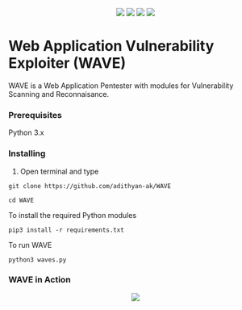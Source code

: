 <p align="center">
  <a href="https://github.com/adithyan-ak/WAVE" rel="nofollow"><img src="https://img.shields.io/badge/version-1.0-red.svg" style="max-width:100%;"></a>
  <a href="https://www.python.org/" rel="nofollow"><img src="https://img.shields.io/badge/python-3.6%20%2B-green.svg" style="max-width:100%;"></a>
  <a href="https://github.com/adithyan-ak/WAVE" rel="nofollow"><img src="https://img.shields.io/badge/status-beta-brightgreen.svg" style="max-width:100%;"></a>
  <a href="https://github.com/adithyan-ak/WAVE/blob/master/LICENSE" rel="nofollow"><img src="https://img.shields.io/badge/license-GPL-blue.svg" style="max-width:100%;"></a>

# Web Application Vulnerability Exploiter (WAVE) 

WAVE is a Web Application Pentester with modules for Vulnerability Scanning and Reconnaisance.

### Prerequisites

Python 3.x

### Installing

1. Open terminal and type

```
git clone https://github.com/adithyan-ak/WAVE
```

```
cd WAVE
```

To install the required Python modules

```
pip3 install -r requirements.txt
```
To run WAVE

```
python3 waves.py
```
### WAVE in Action

<p align="center">
  <a href="https://github.com/adithyan-ak/WAVE" rel="nofollow"><img src="https://i.imgur.com/yyGPEB5.png" style="max-width:100%;"></a>
